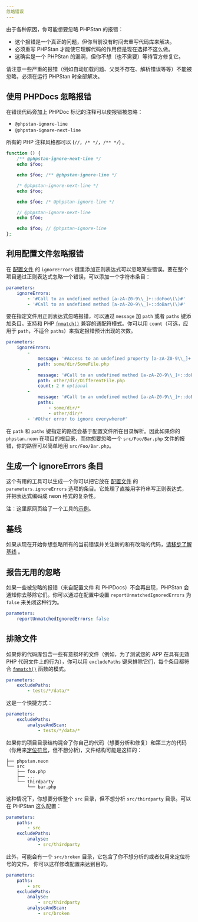 ```yaml
---
忽略错误
---
```


由于各种原因，你可能想要忽略 PHPStan 的报错：

* 这个报错是一个真正的问题，但你当前没有时间去重写代码库来解决。
* 必须重写 PHPStan 才能使它理解代码的作用但是现在选择不这么做。
* 这确实是一个 PHPStan 的漏洞，但你不想（也不需要）等待官方修复它。

请注意一些严重的报错（例如自动加载问题、父类不存在、解析错误等等）不能被忽略，必须在运行 PHPStan 时全部解决。

使用 PHPDocs 忽略报错
-------------------

在错误代码旁加上 PHPDoc 标记的注释可以使报错被忽略：

* `@phpstan-ignore-line`
* `@phpstan-ignore-next-line`

所有的 PHP 注释风格都可以 (`//`，`/* */`，`/** */`) 。

```php
function () {
    /** @phpstan-ignore-next-line */
    echo $foo;

    echo $foo; /** @phpstan-ignore-line */

    /* @phpstan-ignore-next-line */
    echo $foo;

    echo $foo; /* @phpstan-ignore-line */

    // @phpstan-ignore-next-line
    echo $foo;

    echo $foo; // @phpstan-ignore-line
};
```

利用配置文件忽略报错
-------------------

在 [配置文件](https://phpstan.org/config-reference) 的 `ignoreErrors` 键里添加正则表达式可以忽略某些错误。要在整个项目通过正则表达式忽略一个错误，可以添加一个字符串条目：

```yaml
parameters:
    ignoreErrors:
        - '#Call to an undefined method [a-zA-Z0-9\\_]+::doFoo\(\)#'
        - '#Call to an undefined method [a-zA-Z0-9\\_]+::doBar\(\)#'
```

要在指定文件用正则表达式忽略报错，可以通过 `message` 加 `path` 或者 `paths` 键添加条目。支持和 PHP [`fnmatch()`](https://www.php.net/manual/en/function.fnmatch.php) 兼容的通配符模式。你可以用 `count`（可选，应用于 `path`，不适合 `paths`）来指定报错预计出现的次数。

```yaml
parameters:
    ignoreErrors:
        -
            message: '#Access to an undefined property [a-zA-Z0-9\\_]+::\$foo#'
            path: some/dir/SomeFile.php
        -
            message: '#Call to an undefined method [a-zA-Z0-9\\_]+::doFoo\(\)#'
            path: other/dir/DifferentFile.php
            count: 2 # optional
        -
            message: '#Call to an undefined method [a-zA-Z0-9\\_]+::doBar\(\)#'
            paths:
                - some/dir/*
                - other/dir/*
        - '#Other error to ignore everywhere#'
```

在 `path` 和 `paths` 键指定的路径会基于配置文件所在目录解析。因此如果你的 `phpstan.neon` 在项目的根目录，而你想要忽略一个 `src/Foo/Bar.php` 文件的报错，你的路径可以简单地用 `src/Foo/Bar.php`。

生成一个 ignoreErrors 条目
------------------

这个有用的工具可以生成一个你可以把它放在 [配置文件](https://phpstan.org/config-reference) 的 `parameters.ignoreErrors` 选项的条目。它处理了直接用字符串写正则表达式，并把表达式编码成 neon 格式的复杂性。

注：这里原网页给了一个工具的[示例](https://phpstan.org/user-guide/ignoring-errors#generate-an-ignoreerrors-entry)。

基线
------------------

如果从现在开始你想忽略所有的当前错误并关注新的和有改动的代码，[请移步了解基线](/用户指南/04.基线.md) 。

报告无用的忽略
------------------

如果一些被忽略的报错（来自配置文件 和 PHPDocs）不会再出现，PHPStan 会通知你去移除它们。你可以通过在配置中设置 `reportUnmatchedIgnoredErrors` 为 `false` 来关闭这种行为。

```yaml
parameters:
    reportUnmatchedIgnoredErrors: false
```

排除文件
------------------

如果你的代码库包含一些有意损坏的文件（例如，为了测试您的 APP 在具有无效 PHP 代码文件上的行为），你可以用 `excludePaths` 键来排除它们，每个条目都符合 [`fnmatch()`](https://www.php.net/manual/en/function.fnmatch.php) 函数的模式。

```yaml
parameters:
    excludePaths:
        - tests/*/data/*
```

这是一个快捷方式：

```yaml
parameters:
    excludePaths:
        analyseAndScan:
            - tests/*/data/*
```

如果你的项目目录结构混合了你自己的代码（想要分析和修复）和第三方的代码（你用来[定位符号](https://phpstan.org/用户指南/05.定位符号.md)，但不想分析)，文件结构可能是这样的：

```
├── phpstan.neon
└── src
    ├── foo.php
    ├── ...
    └── thirdparty
        └── bar.php
```

这种情况下，你想要分析整个 `src` 目录，但不想分析 `src/thirdparty` 目录。可以在 PHPStan 这么配置：

```yaml
parameters:
    paths:
        - src
    excludePaths:
        analyse:
            - src/thirdparty
```

此外，可能会有一个 `src/broken` 目录，它包含了你不想分析的或者仅用来定位符号的文件。 你可以这样修改配置来达到目的。

```yaml
parameters:
    paths:
        - src
    excludePaths:
        analyse:
            - src/thirdparty
        analyseAndScan:
            - src/broken
```
